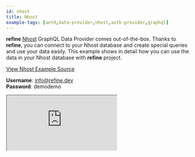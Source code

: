 ```yaml
---
id: nhost
title: Nhost
example-tags: [antd,data-provider,nhost,auth-provider,graphql]
---
```

**refine** [Nhost](https://nhost.io/) GraphQL Data Provider comes out-of-the-box. Thanks to **refine**, you can connect to your Nhost database and create special queries and use your data easily. This example shows in detail how you can use the data in your Nhost database with **refine** project.

[View Nhost Example Source](https://github.com/refinedev/refine/tree/master/examples/dataProvider/nhost)

**Username**: info@refine.dev  
**Password**: demodemo

<iframe loading="lazy" src="https://stackblitz.com/github/refinedev/refine/tree/master/examples/dataProvider/nhost?embed=1&view=preview&theme=dark&preset=node&ctl=1"
  style={{width: "100%", height:"80vh", border: "0px", borderRadius: "8px", overflow:"hidden"}}
  title="refine-nhost-example"
  allow="accelerometer; ambient-light-sensor; camera; encrypted-media; geolocation; gyroscope; hid; microphone; midi; payment; usb; vr; xr-spatial-tracking"
  sandbox="allow-forms allow-modals allow-popups allow-presentation allow-same-origin allow-scripts"
></iframe>
